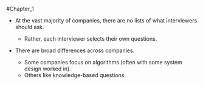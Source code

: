 #Chapter_1 
- At the vast majority of companies, there are no lists of what interviewers should ask.
	- Rather, each interviewer selects their own questions.

- There are broad differences across companies.
	- Some companies focus on algorithms (often with some system design worked in).
	- Others like knowledge-based questions.